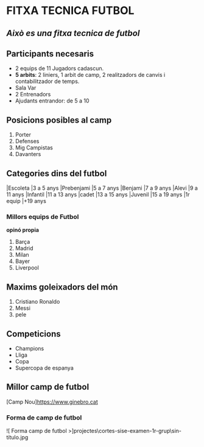 # FITXA TECNICA FUTBOL

## *Això es una fitxa tecnica de futbol*

## Participants necesaris

- 2 equips de 11 Jugadors cadascun.
- **5 arbits**: 2 liniers, 1 arbit de camp, 2 realitzadors de canvis i contabilitzador de temps.
- Sala Var
- 2 Entrenadors
- Ajudants entrandor: de 5 a 10

## Posicions posibles al camp

1. Porter 
2. Defenses
3. Mig Campistas 
4. Davanters

## Categories dins del futbol
|Escoleta           |3 a 5 anys
|Prebenjami         |5 a 7 anys
|Benjami            |7 a 9 anys
|Alevi              |9 a 11 anys 
|Infantil           |11 a 13 anys
|cadet              |13 a 15 anys 
|Juvenil            |15 a 19 anys
|1r equip           |+19 anys

### Millors equips de Futbol
**opinó propia**

1. Barça
2. Madrid
3. Milan 
4. Bayer 
5. Liverpool

## Maxims goleixadors del món

1. Cristiano Ronaldo
2. Messi
3. pele

## Competicions
- Champions
- Lliga
- Copa 
- Supercopa de espanya

## Millor camp de futbol
[Camp Nou]https://www.ginebro.cat 

### Forma de camp de futbol
![ Forma camp de futbol >]projectes\cortes-sise-examen-1r-grup\sin-título.jpg 

